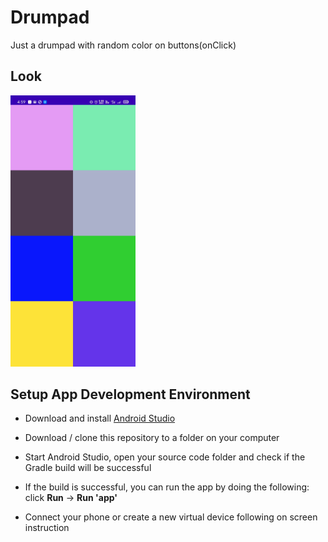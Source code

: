 # Drumpad
Just a drumpad with random color on buttons(onClick)

## Look
<img src="https://github.com/Mohit0233/Drumpad/blob/master/Image/look.jpg" width="200">


## Setup App Development Environment

- Download and install [Android Studio](https://developer.android.com/studio)

- Download / clone this repository to a folder on your computer

- Start Android Studio, open your source code folder and check if the Gradle build will be successful

- If the build is successful, you can run the app by doing the following: click **Run** -> **Run 'app'**

- Connect your phone or create a new virtual device following on screen instruction
